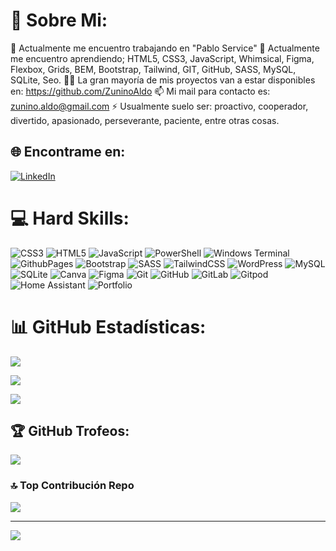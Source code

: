 
# 💫 Sobre Mi:
🔭 Actualmente me encuentro trabajando en "Pablo Service"
🌱 Actualmente me encuentro aprendiendo; HTML5, CSS3, JavaScript, Whimsical, Figma, Flexbox, Grids, BEM, Bootstrap, Tailwind, GIT, GitHub, SASS, MySQL, SQLite, Seo.
👨‍💻 La gran mayoría de mis proyectos van a estar disponibles en: https://github.com/ZuninoAldo
📫 Mi mail para contacto es: zunino.aldo@gmail.com
⚡ Usualmente suelo ser: proactivo, cooperador, divertido, apasionado, perseverante, paciente, entre otras cosas.


## 🌐 Encontrame en:
[![LinkedIn](https://img.shields.io/badge/LinkedIn-%230077B5.svg?logo=linkedin&logoColor=white)](https://linkedin.com/in/aldo-leonel-zunino-becerra) 

# 💻 Hard Skills:
![CSS3](https://img.shields.io/badge/css3-%231572B6.svg?style=for-the-badge&logo=css3&logoColor=white) ![HTML5](https://img.shields.io/badge/html5-%23E34F26.svg?style=for-the-badge&logo=html5&logoColor=white) ![JavaScript](https://img.shields.io/badge/javascript-%23323330.svg?style=for-the-badge&logo=javascript&logoColor=%23F7DF1E) ![PowerShell](https://img.shields.io/badge/PowerShell-%235391FE.svg?style=for-the-badge&logo=powershell&logoColor=white) ![Windows Terminal](https://img.shields.io/badge/Windows%20Terminal-%234D4D4D.svg?style=for-the-badge&logo=windows-terminal&logoColor=white) ![GithubPages](https://img.shields.io/badge/github%20pages-121013?style=for-the-badge&logo=github&logoColor=white) ![Bootstrap](https://img.shields.io/badge/bootstrap-%238511FA.svg?style=for-the-badge&logo=bootstrap&logoColor=white) ![SASS](https://img.shields.io/badge/SASS-hotpink.svg?style=for-the-badge&logo=SASS&logoColor=white) ![TailwindCSS](https://img.shields.io/badge/tailwindcss-%2338B2AC.svg?style=for-the-badge&logo=tailwind-css&logoColor=white) ![WordPress](https://img.shields.io/badge/WordPress-%23117AC9.svg?style=for-the-badge&logo=WordPress&logoColor=white) ![MySQL](https://img.shields.io/badge/mysql-4479A1.svg?style=for-the-badge&logo=mysql&logoColor=white) ![SQLite](https://img.shields.io/badge/sqlite-%2307405e.svg?style=for-the-badge&logo=sqlite&logoColor=white) ![Canva](https://img.shields.io/badge/Canva-%2300C4CC.svg?style=for-the-badge&logo=Canva&logoColor=white) ![Figma](https://img.shields.io/badge/figma-%23F24E1E.svg?style=for-the-badge&logo=figma&logoColor=white) ![Git](https://img.shields.io/badge/git-%23F05033.svg?style=for-the-badge&logo=git&logoColor=white) ![GitHub](https://img.shields.io/badge/github-%23121011.svg?style=for-the-badge&logo=github&logoColor=white) ![GitLab](https://img.shields.io/badge/gitlab-%23181717.svg?style=for-the-badge&logo=gitlab&logoColor=white) ![Gitpod](https://img.shields.io/badge/gitpod-f06611.svg?style=for-the-badge&logo=gitpod&logoColor=white) ![Home Assistant](https://img.shields.io/badge/home%20assistant-%2341BDF5.svg?style=for-the-badge&logo=home-assistant&logoColor=white) ![Portfolio](https://img.shields.io/badge/Portfolio-%23000000.svg?style=for-the-badge&logo=firefox&logoColor=#FF7139)

# 📊 GitHub Estadísticas:
![](https://github-readme-stats.vercel.app/api?username=ZuninoAldo&theme=dark&hide_border=false&include_all_commits=true&count_private=true)

![](https://github-readme-streak-stats.herokuapp.com/?user=ZuninoAldo&theme=dark&hide_border=false)

![](https://github-readme-stats.vercel.app/api/top-langs/?username=ZuninoAldo&theme=dark&hide_border=false&include_all_commits=true&count_private=true&layout=compact)

## 🏆 GitHub Trofeos:
![](https://github-profile-trophy.vercel.app/?username=ZuninoAldo&theme=radical&no-frame=false&no-bg=true&margin-w=4)

### 🔝 Top Contribución Repo
![](https://github-contributor-stats.vercel.app/api?username=ZuninoAldo&limit=5&theme=dark&combine_all_yearly_contributions=true)

---

[![](https://visitcount.itsvg.in/api?id=ZuninoAldo&icon=2&color=13)](https://visitcount.itsvg.in)

